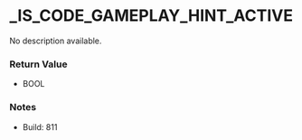 # _IS_CODE_GAMEPLAY_HINT_ACTIVE

No description available.

### Return Value
* BOOL

### Notes
* Build: 811

